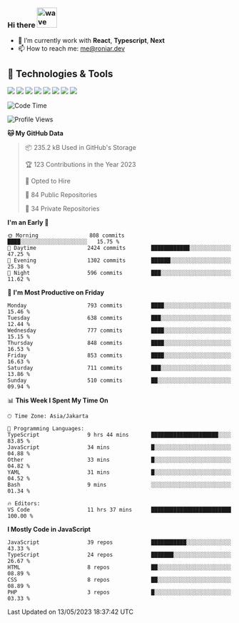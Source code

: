 ### Hi there <img src="https://i.ibb.co/q0Hx1KK/wave.gif" alt="wave" width="45px">

- 🌱 I’m currently work with **React**, **Typescript**, **Next**
- 📫 How to reach me: me@roniar.dev

## 🔧 Technologies & Tools

![](https://img.shields.io/badge/OS-Linux-informational?style=flat&logo=linux&logoColor=white&color=2bbc8a)
![](https://img.shields.io/badge/OS-Windows-informational?style=flat&logo=windows&logoColor=white&color=2bbc8a)
![](https://img.shields.io/badge/Code-JavaScript-informational?style=flat&logo=javascript&logoColor=white&color=2bbc8a)
![](https://img.shields.io/badge/Code-Golang-informational?style=flat&logo=go&logoColor=white&color=2bbc8a)
![](https://img.shields.io/badge/Code-React-informational?style=flat&logo=react&logoColor=white&color=2bbc8a)
![](https://img.shields.io/badge/Code-Next-informational?style=flat&logo=next.js&logoColor=white&color=2bbc8a)
![](https://img.shields.io/badge/Shell-Bash-informational?style=flat&logo=gnu-bash&logoColor=white&color=2bbc8a)
![](https://img.shields.io/badge/Tools-Docker-informational?style=flat&logo=docker&logoColor=white&color=2bbc8a)

<!--START_SECTION:waka-->
![Code Time](http://img.shields.io/badge/Code%20Time-1%2C191%20hrs%2038%20mins-blue)

![Profile Views](http://img.shields.io/badge/Profile%20Views-0-blue)

**🐱 My GitHub Data** 

> 📦 235.2 kB Used in GitHub's Storage 
 > 
> 🏆 123 Contributions in the Year 2023
 > 
> 💼 Opted to Hire
 > 
> 📜 84 Public Repositories 
 > 
> 🔑 34 Private Repositories 
 > 
**I'm an Early 🐤** 

```text
🌞 Morning                808 commits         ████░░░░░░░░░░░░░░░░░░░░░   15.75 % 
🌆 Daytime                2424 commits        ████████████░░░░░░░░░░░░░   47.25 % 
🌃 Evening                1302 commits        ██████░░░░░░░░░░░░░░░░░░░   25.38 % 
🌙 Night                  596 commits         ███░░░░░░░░░░░░░░░░░░░░░░   11.62 % 
```
📅 **I'm Most Productive on Friday** 

```text
Monday                   793 commits         ████░░░░░░░░░░░░░░░░░░░░░   15.46 % 
Tuesday                  638 commits         ███░░░░░░░░░░░░░░░░░░░░░░   12.44 % 
Wednesday                777 commits         ████░░░░░░░░░░░░░░░░░░░░░   15.15 % 
Thursday                 848 commits         ████░░░░░░░░░░░░░░░░░░░░░   16.53 % 
Friday                   853 commits         ████░░░░░░░░░░░░░░░░░░░░░   16.63 % 
Saturday                 711 commits         ███░░░░░░░░░░░░░░░░░░░░░░   13.86 % 
Sunday                   510 commits         ██░░░░░░░░░░░░░░░░░░░░░░░   09.94 % 
```


📊 **This Week I Spent My Time On** 

```text
🕑︎ Time Zone: Asia/Jakarta

💬 Programming Languages: 
TypeScript               9 hrs 44 mins       █████████████████████░░░░   83.85 % 
JavaScript               34 mins             █░░░░░░░░░░░░░░░░░░░░░░░░   04.88 % 
Other                    33 mins             █░░░░░░░░░░░░░░░░░░░░░░░░   04.82 % 
YAML                     31 mins             █░░░░░░░░░░░░░░░░░░░░░░░░   04.52 % 
Bash                     9 mins              ░░░░░░░░░░░░░░░░░░░░░░░░░   01.34 % 

🔥 Editors: 
VS Code                  11 hrs 37 mins      █████████████████████████   100.00 % 
```

**I Mostly Code in JavaScript** 

```text
JavaScript               39 repos            ███████████░░░░░░░░░░░░░░   43.33 % 
TypeScript               24 repos            ███████░░░░░░░░░░░░░░░░░░   26.67 % 
HTML                     8 repos             ██░░░░░░░░░░░░░░░░░░░░░░░   08.89 % 
CSS                      8 repos             ██░░░░░░░░░░░░░░░░░░░░░░░   08.89 % 
PHP                      3 repos             █░░░░░░░░░░░░░░░░░░░░░░░░   03.33 % 
```




 Last Updated on 13/05/2023 18:37:42 UTC
<!--END_SECTION:waka-->
